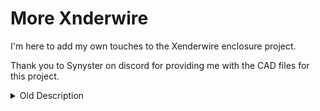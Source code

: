 # More Xnderwire
  I'm here to add my own touches to the Xenderwire enclosure project.
  
  Thank you to Synyster on discord for providing me with the CAD files for this project.

<details>
  <summary>Old Description</summary>

# Xnderwire
  My own spinoff of [DaRk_dOg's Ender 3 Pro to Switchwire conversion](https://github.com/boubounokefalos/Ender_SW). 

## Enclosure
  I have modified the entire enclosure to use bolts and heat inserts instead of VBH tape. The door hinges use M3 bolts instead of relying on plastic. 

### BOM
  
  - 10x M5x10mm BHCS  
  - 64x M3x8mm BHCS 
  - 4x M3x40mm SHCS 
  - 64x M3x4mm Brass Inserts 
  
![image](https://user-images.githubusercontent.com/82473060/226141142-44fc6068-aa60-4b15-bbdb-47f5e17cdd5e.png)
![IMG_20230318_155115__01](https://user-images.githubusercontent.com/82473060/226141063-1fcef592-1a1d-4db8-ab13-c7184fd71a32.jpg)
  
## Y Axis 9mm Belt Mod
  The idler and carriage have been modified to use 9mm belt instead of 6mm. 
  
  </details>
